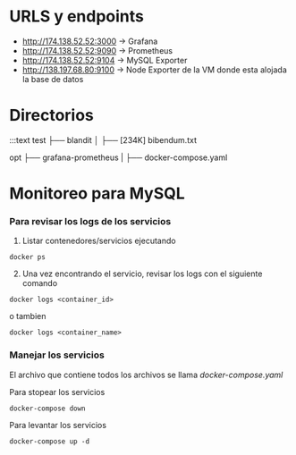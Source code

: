 # URLS y endpoints
- http://174.138.52.52:3000 -> Grafana
- http://174.138.52.52:9090 -> Prometheus
- http://174.138.52.52:9104 -> MySQL Exporter
- http://138.197.68.80:9100 -> Node Exporter de la VM donde esta alojada la base de datos



# Directorios

:::text
test
├── blandit
│   ├── [234K]  bibendum.txt

opt
├── grafana-prometheus
|   ├── docker-compose.yaml

# Monitoreo para MySQL

### Para revisar los logs de los servicios

1. Listar contenedores/servicios ejecutando
```
docker ps
```

2. Una vez encontrando el servicio, revisar los logs con el siguiente comando
```
docker logs <container_id> 
```
o tambien
```
docker logs <container_name>
```

### Manejar los servicios
El archivo que contiene todos los archivos se llama *docker-compose.yaml*

Para stopear los servicios
```
docker-compose down
```
Para levantar los servicios
```
docker-compose up -d
```
